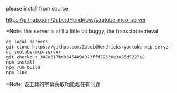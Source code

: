 please install from source

https://github.com/ZubeidHendricks/youtube-mcp-server

*Note: this server is still a little bit buggy, the transcipt retrieval 

```
cd local_servers
git clone https://github.com/ZubeidHendricks/youtube-mcp-server
cd youtube-mcp-server
git checkout 387a617bd83454894873ffd79530e3a35d5227a8
npm install
npm run build
npm link
```

*Note: 该工具的字幕获取功能现在有问题